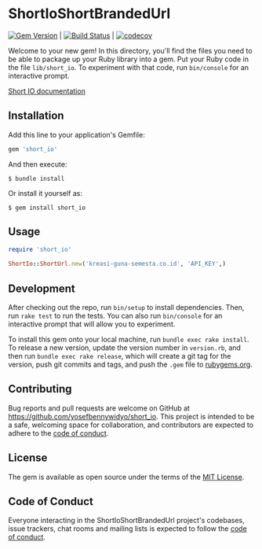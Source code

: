 # ShortIoShortBrandedUrl

[![Gem Version](https://badge.fury.io/rb/short_io.svg)](https://badge.fury.io/rb/short_io) | [![Build Status](https://app.travis-ci.com/yosefbennywidyo/short_io.svg?branch=main)](https://app.travis-ci.com/yosefbennywidyo/short_io) | [![codecov](https://codecov.io/gh/yosefbennywidyo/short_io/branch/main/graph/badge.svg?token=MBMxFB57mZ)](https://codecov.io/gh/yosefbennywidyo/short_io)

Welcome to your new gem! In this directory, you'll find the files you need to be able to package up your Ruby library into a gem. Put your Ruby code in the file `lib/short_io`. To experiment with that code, run `bin/console` for an interactive prompt.

[Short IO documentation](https://developers.short.io/docs/deleting-a-domain)

## Installation

Add this line to your application's Gemfile:

```ruby
gem 'short_io'
```

And then execute:

    $ bundle install

Or install it yourself as:

    $ gem install short_io

## Usage

```ruby
require 'short_io'

ShortIo::ShortUrl.new('kreasi-guna-semesta.co.id', 'API_KEY',)
```

## Development

After checking out the repo, run `bin/setup` to install dependencies. Then, run `rake test` to run the tests. You can also run `bin/console` for an interactive prompt that will allow you to experiment.

To install this gem onto your local machine, run `bundle exec rake install`. To release a new version, update the version number in `version.rb`, and then run `bundle exec rake release`, which will create a git tag for the version, push git commits and tags, and push the `.gem` file to [rubygems.org](https://rubygems.org).

## Contributing

Bug reports and pull requests are welcome on GitHub at https://github.com/yosefbennywidyo/short_io. This project is intended to be a safe, welcoming space for collaboration, and contributors are expected to adhere to the [code of conduct](https://github.com/yosefbennywidyo/short_io/blob/main/CODE_OF_CONDUCT.md).


## License

The gem is available as open source under the terms of the [MIT License](https://opensource.org/licenses/MIT).

## Code of Conduct

Everyone interacting in the ShortIoShortBrandedUrl project's codebases, issue trackers, chat rooms and mailing lists is expected to follow the [code of conduct](https://github.com/yosefbennywidyo/short_io/blob/main/CODE_OF_CONDUCT.md).
